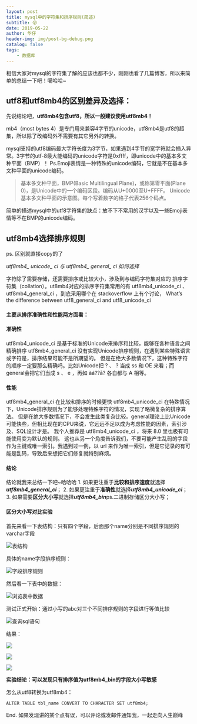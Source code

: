 ```yaml
---
layout: post
title: mysql中的字符集和排序规则(简述)
subtitle: 😝
date: 2019-05-22
author: 华仔
header-img: img/post-bg-debug.png
catalog: false
tags:
    - 数据库
---
```


相信大家对mysql的字符集了解的应该也都不少，刚刚也看了几篇博客，所以来简单的总结一下吧！噶哈哈~

## utf8和utf8mb4的区别差异及选择：

先说结论吧，**utf8mb4包含utf8，所以一般建议使用utf8mb4！**

mb4（most bytes 4）是专门用来兼容4字节的unicode，utf8mb4是utf8的超集，所以除了改编码外不需要有其它另外的转换。

mysql支持的utf8编码最大字符长度为3字节，如果遇到4字节的宽字符就会插入异常。3字节的utf-8最大能编码的unicode字符是0xffff，即unicode中的基本多文种平面（BMP）！
Ps.Emoji表情是一种特殊的unicode编码，它就是不在基本多文种平面的unicode编码。

> 基本多文种平面，BMP(Basic Multilingual Plane)，或称第零平面(Plane 0)，是Unicode中的一个编码区段。编码从U+0000至U+FFFF。 Unicode 基本多文种平面的示意图。每个写着数字的格子代表256个码点。

简单的描述mysql中的utf8字符集的缺点：放不下不常用的汉字以及一些Emoji表情等不在BMP的unicode编码。

## utf8mb4选择排序规则

ps. 区别就直接copy的了

*utf8mb4_ unicode_ ci 与 utf8mb4_ general_ ci 如何选择*

字符除了需要存储，还需要排序或比较大小，涉及到与编码字符集对应的 排序字符集（collation）。ut8mb4对应的排序字符集常用的有 utf8mb4_unicode_ci 、 utf8mb4_general_ci ，到底采用哪个在 stackoverflow 上有个讨论， What’s the difference between utf8_general_ci and utf8_unicode_ci

#### 主要从排序准确性和性能两方面看：

#### 准确性

utf8mb4_unicode_ci 是基于标准的Unicode来排序和比较，能够在各种语言之间精确排序
utf8mb4_general_ci 没有实现Unicode排序规则，在遇到某些特殊语言或字符是，排序结果可能不是所期望的。
但是在绝大多数情况下，这种特殊字符的顺序一定要那么精确吗。比如Unicode把 ? 、 ? 当成 ss 和 OE 来看；而general会把它们当成 s 、 e ，再如 àá??ā? 各自都与  A 相等。

#### 性能

utf8mb4_general_ci 在比较和排序的时候更快
utf8mb4_unicode_ci 在特殊情况下，Unicode排序规则为了能够处理特殊字符的情况，实现了略微复杂的排序算法。
但是在绝大多数情况下，不会发生此类复杂比较。general理论上比Unicode可能快些，但相比现在的CPU来说，它远远不足以成为考虑性能的因素，索引涉及、SQL设计才是。 我个人推荐是 utf8mb4_unicode_ci ，将来 8.0 里也极有可能使用变为默认的规则。
这也从另一个角度告诉我们，不要可能产生乱码的字段作为主键或唯一索引。我遇到过一例，以 url 来作为唯一索引，但是它记录的有可能是乱码，导致后来想把它们修复就特别麻烦。

#### 结论

结论就我来总结一下吧~哈哈哈
	1. 如果更注重于**比较和排序速度**就选择***utf8mb4_general_ci***；
	2. 如果更注重于**准确性**就选择***utf8mb4_unicode_ci***；
	3. 如果需要**区分大小写**就选择***utf8mb4_bin***ps.二进制存储区分大小写；

#### 区分大小写对比实验

首先来看一下表结构：只有四个字段，后面那个name分别是不同排序规则的varchar字段

![表结构](http://blog-ipic.yananhuazai.cn/FkygTrAMHJ9qz0mFZnqbtEW_ZCIk "表结构")

具体的name字段排序规则：

![字段排序规则](http://blog-ipic.yananhuazai.cn/FiJYiJXWp_39IpLuZtfvEC9gVf_t "字段排序规则")

然后看一下表中的数据：

![浏览表中数据](http://blog-ipic.yananhuazai.cn/FkglINKHmHl3oaccW5YJX9-TZZek "浏览表中数据")

测试正式开始：通过小写的abc对三个不同排序规则的字段进行等值比较

![查询sql语句](http://blog-ipic.yananhuazai.cn/FnF5eGSWnS4OtNmzf37fvJRpBvww "sql")

结果：

![](http://blog-ipic.yananhuazai.cn/Fn-tool0SM5IjxYlXF2p3dhSeEc3)

![](http://blog-ipic.yananhuazai.cn/FjMdTpUnDxQpj6pcePOrL8w6rLsA)

![](http://blog-ipic.yananhuazai.cn/FlVJN3a_tFyTUbXXWoYhaeURGqmP)

**实验结论：可以发现只有排序值为utf8mb4_bin的字段大小写敏感**



怎么从utf8转换为utf8mb4：

```ALTER TABLE tbl_name CONVERT TO CHARACTER SET utf8mb4;```



End.
如果发现讲的某个点有误，可以评论或发邮件通知我，一起走向人生巅峰